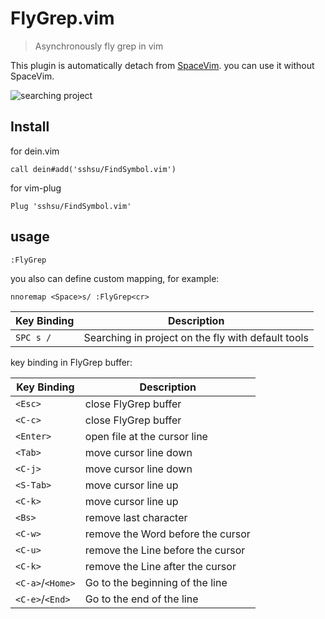 # FlyGrep.vim
> Asynchronously fly grep in vim

This plugin is automatically detach from [SpaceVim](https://github.com/SpaceVim/SpaceVim/). you can use it without SpaceVim.

![searching project](https://user-images.githubusercontent.com/13142418/35278709-7856ed62-0010-11e8-8b1e-e6cc6374b0dc.gif)

## Install

for dein.vim

```vim
call dein#add('sshsu/FindSymbol.vim')
```

for vim-plug

```vim
Plug 'sshsu/FindSymbol.vim'
```

## usage

```
:FlyGrep
```

you also can define custom mapping, for example:

```vim
nnoremap <Space>s/ :FlyGrep<cr>
```

Key Binding |	Description
-----------| -----------
`SPC s /` | Searching in project on the fly with default tools

key binding in FlyGrep buffer:

Key Binding |	Description
-----------| -----------
`<Esc>` | close FlyGrep buffer
`<C-c>` | close FlyGrep buffer
`<Enter>` | open file at the cursor line
`<Tab>` | move cursor line down
`<C-j>` | move cursor line down
`<S-Tab>` | move cursor line up
`<C-k>` | move cursor line up
`<Bs>` | remove last character
`<C-w>` | remove the Word before the cursor
`<C-u>` | remove the Line before the cursor
`<C-k>` | remove the Line after the cursor
`<C-a>`/`<Home>` | Go to the beginning of the line
`<C-e>`/`<End>` | Go to the end of the line

